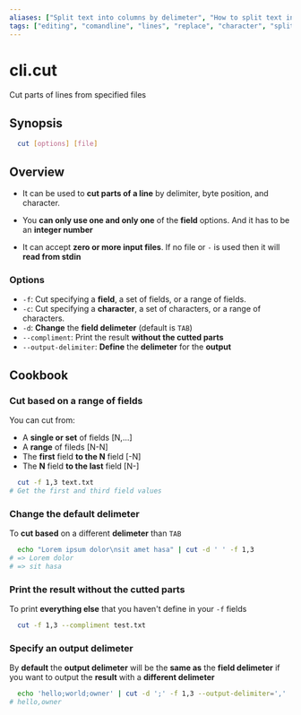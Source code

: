 ```yaml
---
aliases: ["Split text into columns by delimeter", "How to split text in the comandline"]
tags: ["editing", "comandline", "lines", "replace", "character", "split"]
---
```


# cli.cut

Cut parts of lines from specified files

## Synopsis

```sh
  cut [options] [file]
```

## Overview

- It can be used to **cut parts of a line** by delimiter, byte position, and
  character.

- You **can only use one and only one** of the **field** options. And it has to
  be an **integer number**

- It can accept **zero or more input files**. If no file or `-` is used then it
  will **read from stdin**

### Options

- `-f`: Cut specifying a **field**, a set of fields, or a range of fields.
- `-c`: Cut specifying a **character**, a set of characters, or a range of characters.
- `-d`: **Change** the **field delimeter** (default is `TAB`)
- `--compliment`: Print the result **without the cutted parts**
- `--output-delimiter`: **Define** the **delimeter** for the **output**

## Cookbook

### Cut based on a range of fields

You can cut from:

- A **single or set** of fields [N,...]
- A **range** of fileds [N-N]
- The **first** field **to the N** field [-N]
- The **N** field **to the last** field [N-]

```sh
  cut -f 1,3 text.txt
# Get the first and third field values
```

### Change the default delimeter

To **cut based** on a different **delimeter** than `TAB`

```sh
  echo "Lorem ipsum dolor\nsit amet hasa" | cut -d ' ' -f 1,3
# => Lorem dolor
# => sit hasa
```

### Print the result without the cutted parts

To print **everything else** that you haven't define in your `-f` fields

```sh
  cut -f 1,3 --compliment test.txt
```

### Specify an output delimeter

By **default** the **output delimeter** will be the **same as** the **field
delimeter** if you want to output the **result** with a **different delimeter**

```sh
  echo 'hello;world;owner' | cut -d ';' -f 1,3 --output-delimiter=','
# hello,owner
```
